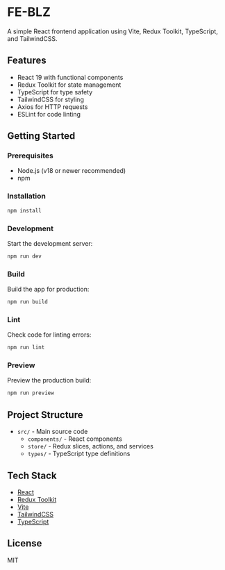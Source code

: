 # FE-BLZ

A simple React frontend application using Vite, Redux Toolkit, TypeScript, and TailwindCSS.

## Features

- React 19 with functional components
- Redux Toolkit for state management
- TypeScript for type safety
- TailwindCSS for styling
- Axios for HTTP requests
- ESLint for code linting

## Getting Started

### Prerequisites

- Node.js (v18 or newer recommended)
- npm

### Installation

```bash
npm install
```

### Development

Start the development server:

```bash
npm run dev
```

### Build

Build the app for production:

```bash
npm run build
```

### Lint

Check code for linting errors:

```bash
npm run lint
```

### Preview

Preview the production build:

```bash
npm run preview
```

## Project Structure

- `src/` - Main source code
  - `components/` - React components
  - `store/` - Redux slices, actions, and services
  - `types/` - TypeScript type definitions

## Tech Stack

- [React](https://react.dev/)
- [Redux Toolkit](https://redux-toolkit.js.org/)
- [Vite](https://vitejs.dev/)
- [TailwindCSS](https://tailwindcss.com/)
- [TypeScript](https://www.typescriptlang.org/)

## License

MIT

